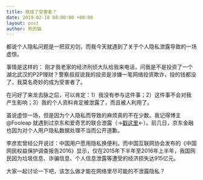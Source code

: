 ```yaml
---
title: 我成了受害者？
date: 2019-02-18 08:00:00 +08:00
layout: post
author: 熊的猫
---
```


都说个人隐私问题是一把双刃剑，而我今天就遇到了关于个人隐私泄露导致的一场虚惊。

事情是这样的：
刚才我老家的经济刑侦大队给我来电话，问我是不是投资了一个湖北武汉的P2P理财？警察叔叔说我的投资是涉嫌一笔网络投资欺诈，投的钱都没了，我莫名奇妙的成为受害者了。

在问好了来龙去脉之后，可以肯定：1）我没有参与这件事；2）这件事不会对我产生影响；3）我的个人资料肯定被泄露了，而且被人利用了。

虽说虚惊一场，但是因为个人隐私而导致的麻烦真的不在少数。我记得博主 @Fooleap 就遇到过京东和爱奇艺的联合泄露（→[戳这里](https://blog.fooleap.org/who-owns-my-personal-info.html)←）。前几日，京东金融也因为对个人用户隐私数据处理不当而公开道歉。

李彦宏曾经公开说过：中国用户愿用隐私换便利。而中国互联网协会发布的《中国网民权益保护调查报告2016》显示，仅在2015年下半年至2016年上半年，我国网民因为垃圾信息、诈骗信息、个人信息泄露等遭受的经济损失达915亿元。

大家一起讨论一下吧，该怎么做才能在网络里尽可能的不泄露隐私？